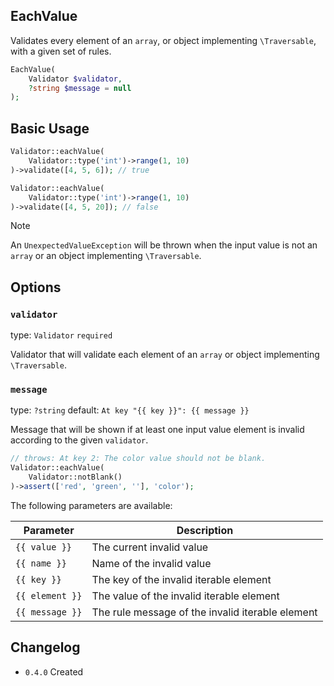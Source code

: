 ## EachValue

Validates every element of an `array`, or object implementing `\Traversable`, with a given set of rules.

```php
EachValue(
    Validator $validator,
    ?string $message = null
);
```

## Basic Usage

```php
Validator::eachValue(
    Validator::type('int')->range(1, 10)
)->validate([4, 5, 6]); // true

Validator::eachValue(
    Validator::type('int')->range(1, 10)
)->validate([4, 5, 20]); // false
```

> [!NOTE]
> An `UnexpectedValueException` will be thrown when the input value is not an `array` or an object implementing `\Traversable`.

## Options

### `validator`

type: `Validator` `required`

Validator that will validate each element of an `array` or object implementing `\Traversable`. 

### `message`

type: `?string` default: `At key "{{ key }}": {{ message }}`

Message that will be shown if at least one input value element is invalid according to the given `validator`.

```php
// throws: At key 2: The color value should not be blank.
Validator::eachValue(
    Validator::notBlank()
)->assert(['red', 'green', ''], 'color');
```

The following parameters are available:

| Parameter       | Description                                      |
|-----------------|--------------------------------------------------|
| `{{ value }}`   | The current invalid value                        |
| `{{ name }}`    | Name of the invalid value                        |
| `{{ key }}`     | The key of the invalid iterable element          |
| `{{ element }}` | The value of the invalid iterable element        |
| `{{ message }}` | The rule message of the invalid iterable element |

## Changelog

- `0.4.0` Created